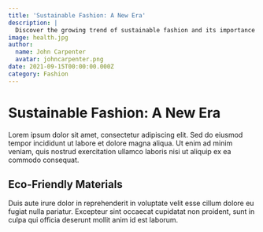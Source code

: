 ```yaml
---
title: 'Sustainable Fashion: A New Era'
description: |
  Discover the growing trend of sustainable fashion and its importance in reducing environmental impact. This article highlights innovative eco-friendly materials and practices reshaping the fashion industry.
image: health.jpg
author:
  name: John Carpenter
  avatar: johncarpenter.png
date: 2021-09-15T00:00:00.000Z
category: Fashion
---
```


# Sustainable Fashion: A New Era

Lorem ipsum dolor sit amet, consectetur adipiscing elit. Sed do eiusmod tempor incididunt ut labore et dolore magna aliqua. Ut enim ad minim veniam, quis nostrud exercitation ullamco laboris nisi ut aliquip ex ea commodo consequat.

## Eco-Friendly Materials

Duis aute irure dolor in reprehenderit in voluptate velit esse cillum dolore eu fugiat nulla pariatur. Excepteur sint occaecat cupidatat non proident, sunt in culpa qui officia deserunt mollit anim id est laborum.
